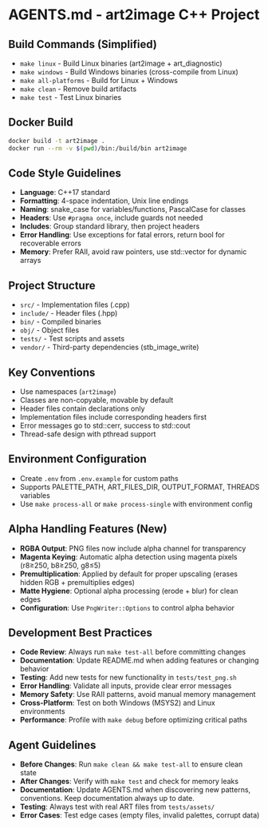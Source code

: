 # AGENTS.md - art2image C++ Project

## Build Commands (Simplified)
- `make linux` - Build Linux binaries (art2image + art_diagnostic)
- `make windows` - Build Windows binaries (cross-compile from Linux)
- `make all-platforms` - Build for Linux + Windows
- `make clean` - Remove build artifacts
- `make test` - Test Linux binaries

## Docker Build
```bash
docker build -t art2image .
docker run --rm -v $(pwd)/bin:/build/bin art2image
```

## Code Style Guidelines
- **Language**: C++17 standard
- **Formatting**: 4-space indentation, Unix line endings
- **Naming**: snake_case for variables/functions, PascalCase for classes
- **Headers**: Use `#pragma once`, include guards not needed
- **Includes**: Group standard library, then project headers
- **Error Handling**: Use exceptions for fatal errors, return bool for recoverable errors
- **Memory**: Prefer RAII, avoid raw pointers, use std::vector for dynamic arrays

## Project Structure
- `src/` - Implementation files (.cpp)
- `include/` - Header files (.hpp)
- `bin/` - Compiled binaries
- `obj/` - Object files
- `tests/` - Test scripts and assets
- `vendor/` - Third-party dependencies (stb_image_write)

## Key Conventions
- Use namespaces (`art2image`)
- Classes are non-copyable, movable by default
- Header files contain declarations only
- Implementation files include corresponding headers first
- Error messages go to std::cerr, success to std::cout
- Thread-safe design with pthread support

## Environment Configuration
- Create `.env` from `.env.example` for custom paths
- Supports PALETTE_PATH, ART_FILES_DIR, OUTPUT_FORMAT, THREADS variables
- Use `make process-all` or `make process-single` with environment config

## Alpha Handling Features (New)
- **RGBA Output**: PNG files now include alpha channel for transparency
- **Magenta Keying**: Automatic alpha detection using magenta pixels (r8≥250, b8≥250, g8≤5)
- **Premultiplication**: Applied by default for proper upscaling (erases hidden RGB + premultiplies edges)
- **Matte Hygiene**: Optional alpha processing (erode + blur) for clean edges
- **Configuration**: Use `PngWriter::Options` to control alpha behavior

## Development Best Practices
- **Code Review**: Always run `make test-all` before committing changes
- **Documentation**: Update README.md when adding features or changing behavior
- **Testing**: Add new tests for new functionality in `tests/test_png.sh`
- **Error Handling**: Validate all inputs, provide clear error messages
- **Memory Safety**: Use RAII patterns, avoid manual memory management
- **Cross-Platform**: Test on both Windows (MSYS2) and Linux environments
- **Performance**: Profile with `make debug` before optimizing critical paths

## Agent Guidelines
- **Before Changes**: Run `make clean && make test-all` to ensure clean state
- **After Changes**: Verify with `make test` and check for memory leaks
- **Documentation**: Update AGENTS.md when discovering new patterns, conventions. Keep documentation always up to date.
- **Testing**: Always test with real ART files from `tests/assets/`
- **Error Cases**: Test edge cases (empty files, invalid palettes, corrupt data)
